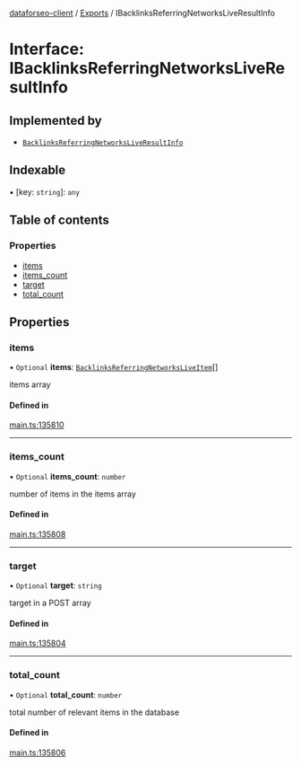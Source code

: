 [dataforseo-client](../README.md) / [Exports](../modules.md) / IBacklinksReferringNetworksLiveResultInfo

# Interface: IBacklinksReferringNetworksLiveResultInfo

## Implemented by

- [`BacklinksReferringNetworksLiveResultInfo`](../classes/BacklinksReferringNetworksLiveResultInfo.md)

## Indexable

▪ [key: `string`]: `any`

## Table of contents

### Properties

- [items](IBacklinksReferringNetworksLiveResultInfo.md#items)
- [items\_count](IBacklinksReferringNetworksLiveResultInfo.md#items_count)
- [target](IBacklinksReferringNetworksLiveResultInfo.md#target)
- [total\_count](IBacklinksReferringNetworksLiveResultInfo.md#total_count)

## Properties

### items

• `Optional` **items**: [`BacklinksReferringNetworksLiveItem`](../classes/BacklinksReferringNetworksLiveItem.md)[]

items array

#### Defined in

[main.ts:135810](https://github.com/dataforseo/TypeScriptClient/blob/7ca1aa4/main.ts#L135810)

___

### items\_count

• `Optional` **items\_count**: `number`

number of items in the items array

#### Defined in

[main.ts:135808](https://github.com/dataforseo/TypeScriptClient/blob/7ca1aa4/main.ts#L135808)

___

### target

• `Optional` **target**: `string`

target in a POST array

#### Defined in

[main.ts:135804](https://github.com/dataforseo/TypeScriptClient/blob/7ca1aa4/main.ts#L135804)

___

### total\_count

• `Optional` **total\_count**: `number`

total number of relevant items in the database

#### Defined in

[main.ts:135806](https://github.com/dataforseo/TypeScriptClient/blob/7ca1aa4/main.ts#L135806)
